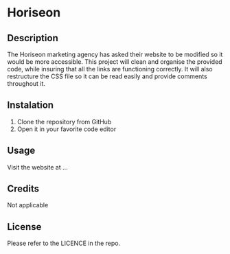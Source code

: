 # Horiseon

## Description

The Horiseon marketing agency has asked their website to be modified so it would be more accessible. This project will clean and organise the provided code, while insuring that all the links are functioning correctly. It will also restructure the CSS file so it can be read easily and provide comments throughout it.

## Instalation

1. Clone the repository from GitHub
2. Open it in your favorite code editor

## Usage

Visit the website at ...


## Credits

Not applicable

## License

Please refer to the LICENCE in the repo.
